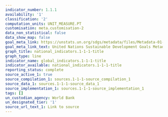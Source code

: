 ```yaml
---
indicator_number: 1.1.1
availability: '1'
classification: '2'
computation_units: UNIT_MEASURE.PT
customisation: meta.customisation-2
data_non_statistical: false
data_show_map: false
goal_meta_link: https://unstats.un.org/sdgs/metadata/files/Metadata-01-01-01a.pdf
goal_meta_link_text: United Nations Sustainable Development Goals Metadata (pdf 894kB)
graph_title: national_indicators.1-1-1-title
graph_type: line
indicator_name: global_indicators.1-1-1-title
indicator_available: national_indicators.1-1-1-title
reporting_status: complete
source_active_1: true
source_compilation_1: sources.1-1-1-source_compilation_1
source_data_1: sources.1-1-1-source_data_1
source_implementation_1: sources.1-1-1-source_implementation_1
tags: []
un_custodian_agency: World Bank
un_designated_tier: '1'
source_url_text_1: Link to source
---
```

